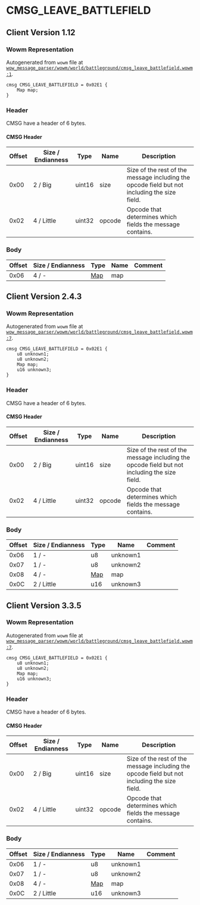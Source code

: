 # CMSG_LEAVE_BATTLEFIELD

## Client Version 1.12

### Wowm Representation

Autogenerated from `wowm` file at [`wow_message_parser/wowm/world/battleground/cmsg_leave_battlefield.wowm:1`](https://github.com/gtker/wow_messages/tree/main/wow_message_parser/wowm/world/battleground/cmsg_leave_battlefield.wowm#L1).
```rust,ignore
cmsg CMSG_LEAVE_BATTLEFIELD = 0x02E1 {
    Map map;
}
```
### Header

CMSG have a header of 6 bytes.

#### CMSG Header

| Offset | Size / Endianness | Type   | Name   | Description |
| ------ | ----------------- | ------ | ------ | ----------- |
| 0x00   | 2 / Big           | uint16 | size   | Size of the rest of the message including the opcode field but not including the size field.|
| 0x02   | 4 / Little        | uint32 | opcode | Opcode that determines which fields the message contains.|

### Body

| Offset | Size / Endianness | Type | Name | Comment |
| ------ | ----------------- | ---- | ---- | ------- |
| 0x06 | 4 / - | [Map](map.md) | map |  |

## Client Version 2.4.3

### Wowm Representation

Autogenerated from `wowm` file at [`wow_message_parser/wowm/world/battleground/cmsg_leave_battlefield.wowm:7`](https://github.com/gtker/wow_messages/tree/main/wow_message_parser/wowm/world/battleground/cmsg_leave_battlefield.wowm#L7).
```rust,ignore
cmsg CMSG_LEAVE_BATTLEFIELD = 0x02E1 {
    u8 unknown1;
    u8 unknown2;
    Map map;
    u16 unknown3;
}
```
### Header

CMSG have a header of 6 bytes.

#### CMSG Header

| Offset | Size / Endianness | Type   | Name   | Description |
| ------ | ----------------- | ------ | ------ | ----------- |
| 0x00   | 2 / Big           | uint16 | size   | Size of the rest of the message including the opcode field but not including the size field.|
| 0x02   | 4 / Little        | uint32 | opcode | Opcode that determines which fields the message contains.|

### Body

| Offset | Size / Endianness | Type | Name | Comment |
| ------ | ----------------- | ---- | ---- | ------- |
| 0x06 | 1 / - | u8 | unknown1 |  |
| 0x07 | 1 / - | u8 | unknown2 |  |
| 0x08 | 4 / - | [Map](map.md) | map |  |
| 0x0C | 2 / Little | u16 | unknown3 |  |

## Client Version 3.3.5

### Wowm Representation

Autogenerated from `wowm` file at [`wow_message_parser/wowm/world/battleground/cmsg_leave_battlefield.wowm:7`](https://github.com/gtker/wow_messages/tree/main/wow_message_parser/wowm/world/battleground/cmsg_leave_battlefield.wowm#L7).
```rust,ignore
cmsg CMSG_LEAVE_BATTLEFIELD = 0x02E1 {
    u8 unknown1;
    u8 unknown2;
    Map map;
    u16 unknown3;
}
```
### Header

CMSG have a header of 6 bytes.

#### CMSG Header

| Offset | Size / Endianness | Type   | Name   | Description |
| ------ | ----------------- | ------ | ------ | ----------- |
| 0x00   | 2 / Big           | uint16 | size   | Size of the rest of the message including the opcode field but not including the size field.|
| 0x02   | 4 / Little        | uint32 | opcode | Opcode that determines which fields the message contains.|

### Body

| Offset | Size / Endianness | Type | Name | Comment |
| ------ | ----------------- | ---- | ---- | ------- |
| 0x06 | 1 / - | u8 | unknown1 |  |
| 0x07 | 1 / - | u8 | unknown2 |  |
| 0x08 | 4 / - | [Map](map.md) | map |  |
| 0x0C | 2 / Little | u16 | unknown3 |  |

